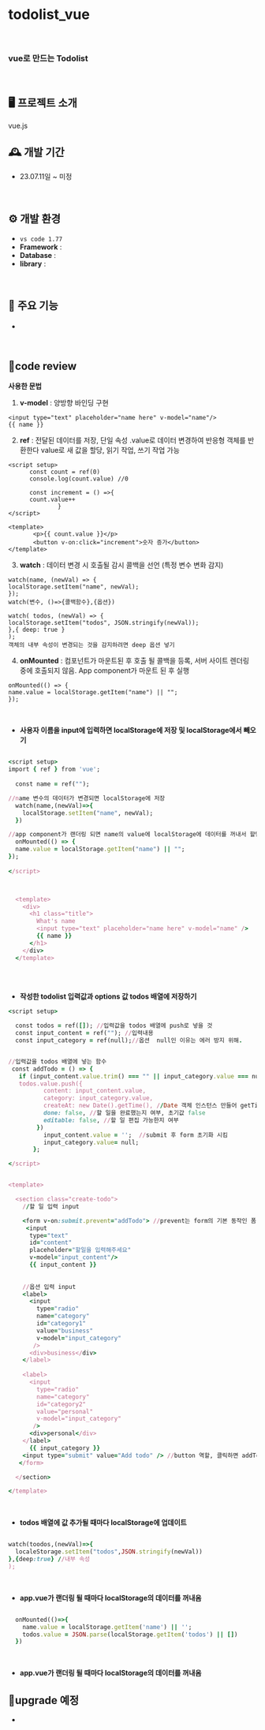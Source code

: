 # todolist_vue


<br>


### vue로 만드는 Todolist
<br>


## 🖥️ 프로젝트 소개
vue.js
<br>

## 🕰️ 개발 기간
* 23.07.11일 ~ 미정
<br>


## ⚙️ 개발 환경
- `vs code 1.77`
- **Framework** : 
- **Database** : 
- **library** : 
<br>


## 📌 주요 기능
#### 
- 

<br>


## 🎇code review
**사용한 문법**


  1. __v-model__ : 양방향 바인딩 구현

      
    <input type="text" placeholder="name here" v-model="name"/>
    {{ name }}
  
   
   
  2. __ref__ : 전달된 데이터를 저장, 단일 속성 .value로 데이터 변경하여 반응형 객체를 반환한다
  value로 새 값을 할당, 읽기 작업, 쓰기 작업 가능

    
    <script setup>
          const count = ref(0)
          console.log(count.value) //0
      
          const increment = () =>{
          count.value++
                  }
    </script>
      
    <template>
           <p>{{ count.value }}</p>
           <button v-on:click="increment">숫자 증가</button>
    </template>
    


   3. __watch__ : 데이터 변경 시 호출될 감시 콜백을 선언 (특정 변수 변화 감지)

    watch(name, (newVal) => {
    localStorage.setItem("name", newVal);
    });
    watch(변수, ()=>{콜백함수},{옵션})

    watch( todos, (newVal) => {
    localStorage.setItem("todos", JSON.stringify(newVal));
    },{ deep: true }
    );
    객체의 내부 속성이 변경되는 것을 감지하려면 deep 옵션 넣기


  4. __onMounted__ : 컴포넌트가 마운트된 후 호출 될 콜백을 등록, 서버 사이트 렌더링 중에 호출되지 않음.
    App component가 마운트 된 후 실행
   
    onMounted(() => {
    name.value = localStorage.getItem("name") || "";
    });

   
<br />

- **사용자 이름을 input에 입력하면 localStorage에 저장 및 localStorage에서 빼오기**

```ruby

<script setup>
import { ref } from 'vue';
  
  const name = ref("");

//name 변수의 데이터가 변경되면 localStorage에 저장
  watch(name,(newVal)=>{  
    localStorage.setItem("name", newVal);
  })

//app component가 랜더링 되면 name의 value에 localStorage에 데이터를 꺼내서 할당
  onMounted(() => {
  name.value = localStorage.getItem("name") || "";
});
  
</script>



  <template>
    <div>
      <h1 class="title">
        What's name
        <input type="text" placeholder="name here" v-model="name" />
        {{ name }}
      </h1>
    </div>
  </template>
  
```
     
   
<br />

- **작성한 todolist 입력값과 options 값 todos 배열에 저장하기**


```ruby
<script setup>

  const todos = ref([]); //입력값을 todos 배열에 push로 넣을 것
  const input_content = ref(""); //입력내용
  const input_category = ref(null);//옵션  null인 이유는 에러 방지 위해.


//입력값을 todos 배열에 넣는 함수
 const addTodo = () => {
   if (input_content.value.trim() === "" || input_category.value === null){ return; }//입력값이 없으면 return
   todos.value.push({
          content: input_content.value,
          category: input_category.value,
          createAt: new Date().getTime(), //Date 객체 인스턴스 만들어 getTime 메소드 사용
          done: false, //할 일을 완료했는지 여부, 초기값 false
          editable: false, //할 일 편집 가능한지 여부
        })
          input_content.value = '';  //submit 후 form 초기화 시킴
          input_category.value= null;
       };

</script>


<template>

  <section class="create-todo">
    //할 일 입력 input

    <form v-on:submit.prevent="addTodo"> //prevent는 form의 기본 동작인 폼 제출 방지하고 addTodo 함수 호출
     <input
      type="text"
      id="content"
      placeholder="할일을 입력해주세요"
      v-model="input_content"/>
      {{ input_content }}
    
    
    //옵션 입력 input
    <label>
      <input
        type="radio"
        name="category"
        id="category1"
        value="business"
        v-model="input_category"
       />
      <div>business</div>
    </label>
    
    <label>
      <input
        type="radio"
        name="category"
        id="category2"
        value="personal"
        v-model="input_category"
       />
      <div>personal</div>
    </label>
      {{ input_category }}
    <input type="submit" value="Add todo" /> //button 역할, 클릭하면 addTodo 호출
   </form>

  </section>

</template>
```

<br />

- **todos 배열에 값 추가될 때마다 localStorage에 업데이트**

```ruby

watch(toodos,(newVal)=>{
  localeStorage.setItem("todos",JSON.stringify(newVal))
},{deep:true} //내부 속성 
);

```

<br />

- **app.vue가 랜더링 될 때마다 localStorage의 데이터를 꺼내옴**

```ruby

  onMounted(()=>{
    name.value = localStorage.getItem('name') || '';
    todos.value = JSON.parse(localStorage.getItem('todos') || [])
  })


```

<br />

- **app.vue가 랜더링 될 때마다 localStorage의 데이터를 꺼내옴**



## 🔧upgrade 예정

- 
